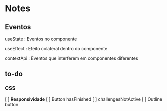 # Notes

## Eventos
useState
: Eventos no componente

useEffect
: Efeito colateral dentro do componente

contextApi
: Eventos que interferem em componentes diferentes
    


## to-do

### CSS

[ ] **Responsividade**
[ ] Button hasFinished
[ ] challengesNotActive
[ ] Outline button 